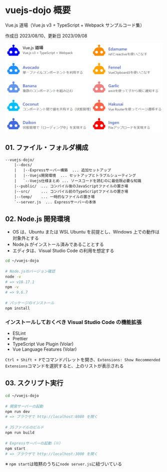 # vuejs-dojo 概要

Vue.js 道場（Vue.js v3 + TypeScript + Webpack サンプルコード集）

作成日 2023/08/10、更新日 2023/09/08

![Screenshot](./Screenshot.png)

## 01. ファイル・フォルダ構成

```text
--vuejs-dojo/
    |--docs/
    |   |--Expressサーバー構築  ... 追加セットアップ
    |   |--Vuejs開発環境  ... セットアップとトラブルシューティング
    |   `--Vuejs仕様まとめ ... ソースコードを読むのに最低限必要な知識
    |--public/  ... コンパイル後のJavaScriptファイルの置き場
    |--src/     ... コンパイル前のTypeScriptファイルの置き場
    |--temp/    ... 一時的なファイルの置き場
    `--server.js  ... Expressサーバーの本体
```

## 02. Node.js 開発環境

- OS は、Ubuntu または WSL Ubuntu を前提とし、Windows 上での動作は対象外とする
- Node.js がインストール済みであることとする
- エディタは、Visual Studio Code の利用を想定する

```bash
cd ~/vuejs-dojo

# Node.jsのバージョン確認
node -v
# => v18.17.1
npm -v
# => 9.6.7

# パッケージのインストール
npm install
```

### インストールしておくべき Visual Studio Code の機能拡張

- ESLint
- Prettier
- TypeScript Vue Plugin (Volar)
- Vue Language Features (Volar)

`Ctrl + Shift + P`でコマンドパレットを開き、`Extensions: Show Recommended Extensions`コマンドを選択すると、上のリストが表示される

## 03. スクリプト実行

```bash
cd ~/vuejs-dojo

# 開発サーバーの起動
npm run dev
# => ブラウザで http://localhost:8080 を開く

# JSファイルのビルド
npm run build

# Expressサーバーの起動（※）
npm start
# => ブラウザで http://localhost:3000 を開く
```

※ `npm start`は暗黙のうちに`node server.js`に紐づいている
